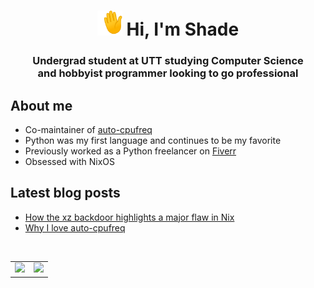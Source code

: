 <h1 align="center"><img src=./wave.gif width="40" height="40"> Hi, I'm Shade</h1>

<h3 align="center">Undergrad student at UTT studying Computer Science<br>and hobbyist programmer looking to go professional</h3>

## About me

- Co-maintainer of [auto-cpufreq](https://github.com/AdnanHodzic/auto-cpufreq)
- Python was my first language and continues to be my favorite
- Previously worked as a Python freelancer on [Fiverr](https://www.fiverr.com/shadeyg56)
- Obsessed with NixOS

## Latest blog posts
<!-- BLOG-POST-LIST:START -->
- [How the xz backdoor highlights a major flaw in Nix](https://shadeyg56.vercel.app/posts/nixos/)
- [Why I love auto-cpufreq](https://shadeyg56.vercel.app/posts/auto-cpufreq/)
<!-- BLOG-POST-LIST:END -->


<table align="center">
    <tr>
        <td><img src="https://github-readme-stats.vercel.app/api/top-langs/?username=shadeyg56&theme=tokyonight&hide_progress=true&hide_border=true"></td>
        &nbsp;&nbsp;&nbsp;&nbsp;
        <td><img src="https://github-readme-stats.vercel.app/api?username=shadeyg56&show_icons=true&theme=tokyonight&hide_border=true"></td>
    </tr>
</table>
